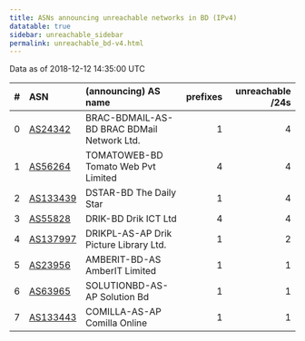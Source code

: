 ```yaml
---
title: ASNs announcing unreachable networks in BD (IPv4)
datatable: true
sidebar: unreachable_sidebar
permalink: unreachable_bd-v4.html
---
```


Data as of 2018-12-12 14:35:00 UTC


<div class="datatable-begin"></div>

|   # | ASN                                      | (announcing) AS name                       |   prefixes |   unreachable /24s |
|----:|:-----------------------------------------|:-------------------------------------------|-----------:|-------------------:|
|   0 | [AS24342](unreachable_AS24342-v4.html)   | BRAC-BDMAIL-AS-BD BRAC BDMail Network Ltd. |          1 |                  4 |
|   1 | [AS56264](unreachable_AS56264-v4.html)   | TOMATOWEB-BD Tomato Web Pvt Limited        |          4 |                  4 |
|   2 | [AS133439](unreachable_AS133439-v4.html) | DSTAR-BD The Daily Star                    |          1 |                  4 |
|   3 | [AS55828](unreachable_AS55828-v4.html)   | DRIK-BD Drik ICT Ltd                       |          4 |                  4 |
|   4 | [AS137997](unreachable_AS137997-v4.html) | DRIKPL-AS-AP Drik Picture Library Ltd.     |          1 |                  2 |
|   5 | [AS23956](unreachable_AS23956-v4.html)   | AMBERIT-BD-AS AmberIT Limited              |          1 |                  1 |
|   6 | [AS63965](unreachable_AS63965-v4.html)   | SOLUTIONBD-AS-AP Solution Bd               |          1 |                  1 |
|   7 | [AS133443](unreachable_AS133443-v4.html) | COMILLA-AS-AP Comilla Online               |          1 |                  1 |

<div class="datatable-end"></div>